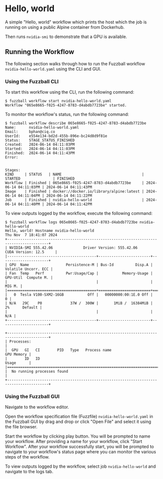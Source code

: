 # Hello, world

A simple "Hello, world" workflow which prints the host which the job is running
on using a public Alpine container from Dockerhub.

Then runs `nvidia-smi` to demonstrate that a GPU is available.

## Running the Workflow

The following section walks through how to run the Fuzzball workflow
`nvidia-hello-world.yaml` using the CLI and GUI.

### Using the Fuzzball CLI

To start this workflow using the CLI, run the following command:

```text
$ fuzzball workflow start nvidia-hello-world.yaml
Workflow "065e8665-f025-4247-8783-d4abdb7723be" started.
```

To monitor the workflow's status, run the following command:

```text
$ fuzzball workflow describe 065e8665-f025-4247-8783-d4abdb7723be
Name:      nvidia-hello-world.yaml
Email:     bphan@ciq.co
UserId:    e554e134-bd2d-455b-896e-bc24d8d9f81e
Status:    STAGE_STATUS_FINISHED
Created:   2024-06-14 04:11:03PM
Started:   2024-06-14 04:11:03PM
Finished:  2024-06-14 04:11:43PM
Error:     


Stages:
KIND     | STATUS   | NAME                                     | STARTED               | FINISHED
Workflow | Finished | 065e8665-f025-4247-8783-d4abdb7723be     | 2024-06-14 04:11:03PM | 2024-06-14 04:11:43PM
Image    | Finished | docker://docker.io/library/alpine:latest | 2024-06-14 04:11:04PM | 2024-06-14 04:11:22PM
Job      | Finished | nvidia-hello-world                       | 2024-06-14 04:11:40PM | 2024-06-14 04:11:42PM
```

To view outputs logged by the workflow, execute the following command:

```text
$ fuzzball workflow logs 065e8665-f025-4247-8783-d4abdb7723be nvidia-hello-world
Hello, world! Hostname nvidia-hello-world
Thu Nov  7 18:41:07 2024       
+-----------------------------------------------------------------------------------------+
| NVIDIA-SMI 555.42.06              Driver Version: 555.42.06      CUDA Version: 12.5     |
|-----------------------------------------+------------------------+----------------------+
| GPU  Name                 Persistence-M | Bus-Id          Disp.A | Volatile Uncorr. ECC |
| Fan  Temp   Perf          Pwr:Usage/Cap |           Memory-Usage | GPU-Util  Compute M. |
|                                         |                        |               MIG M. |
|=========================================+========================+======================|
|   0  Tesla V100-SXM2-16GB           Off |   00000000:00:1E.0 Off |                    0 |
| N/A   29C    P0             37W /  300W |       1MiB /  16384MiB |      2%      Default |
|                                         |                        |                  N/A |
+-----------------------------------------+------------------------+----------------------+
                                                                                         
+-----------------------------------------------------------------------------------------+
| Processes:                                                                              |
|  GPU   GI   CI        PID   Type   Process name                              GPU Memory |
|        ID   ID                                                               Usage      |
|=========================================================================================|
|  No running processes found                                                             |
+-----------------------------------------------------------------------------------------+
```

### Using the Fuzzball GUI

Navigate to the workflow editor.

Open the workflow specification file (Fuzzfile) `nvidia-hello-world.yaml` in the
Fuzzball GUI by drag and drop or click "Open File" and select it using the file
browser.

Start the workflow by clicking play button. You will be prompted to name your
workflow. After providing a name for your workflow, click "Start Workflow".
After your workflow successfully start, you will be prompted to navigate to your
workflow's status page where you can monitor the various steps of the workflow.

To view outputs logged by the workflow, select job `nvidia-hello-world` and navigate to
the logs tab.
